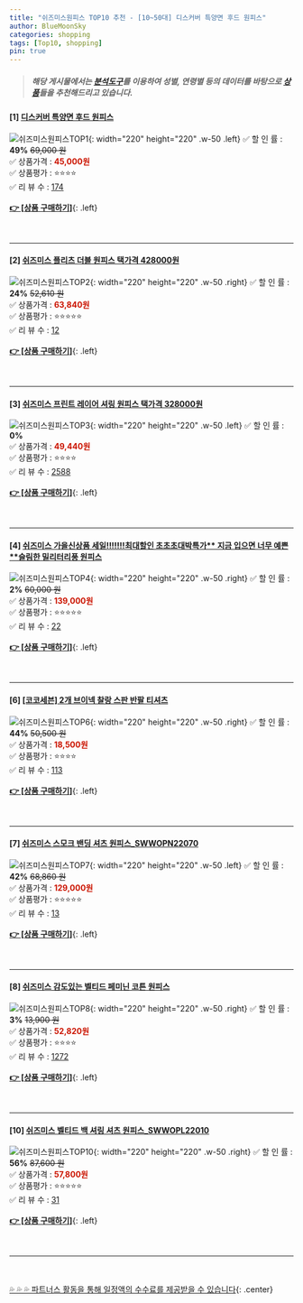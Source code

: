 ```yaml
---
title: "쉬즈미스원피스 TOP10 추천 - [10~50대] 디스커버 특양면 후드 원피스"
author: BlueMoonSky
categories: shopping
tags: [Top10, shopping]
pin: true
---
```


> ##### 해당 게시물에서는 [**분석도구**](https://itemscout.io/)를 이용하여 **성별**, **연령별** 등의 데이터를 바탕으로 [**상품**](https://link.coupang.com/a/baae76)들을 추천해드리고 있습니다.

#### [1] [디스커버 특양면 후드 원피스](https://link.coupang.com/re/AFFSDP?lptag=AF5964186&subid=bluemoonsky6999&pageKey=7625518378&traceid=V0-153&itemId=20226217904&vendorItemId=87315308415)
![쉬즈미스원피스TOP1](https://thumbnail9.coupangcdn.com/thumbnails/remote/230x230ex/image/vendor_inventory/ff57/3be902cd207698386370d64cd2b073df7bb2c8e777ec1ee8c295a9f147fa.jpg){: width="220" height="220" .w-50 .left}
✅ 할 인 률 : **49%** ~~<del class="base-price"> 69,000  </del>원~~<br>
✅ 상품가격 : <span style="color:#cb1400"> **45,000원** </span><br>
✅ 상품평가 : ⭐⭐⭐⭐<br>
✅ 리 뷰 수 : [174](https://link.coupang.com/re/AFFSDP?lptag=AF5964186&subid=bluemoonsky6999&pageKey=7625518378&traceid=V0-153&itemId=20226217904&vendorItemId=87315308415)<br>
<br>
[**👉  [상품 구매하기]**](https://link.coupang.com/re/AFFSDP?lptag=AF5964186&subid=bluemoonsky6999&pageKey=7625518378&traceid=V0-153&itemId=20226217904&vendorItemId=87315308415){: .left}
<br>
<br>
<br>

***

#### [2] [쉬즈미스 플리츠 더블 원피스 택가격 428000원](https://link.coupang.com/re/AFFSDP?lptag=AF5964186&subid=bluemoonsky6999&pageKey=7562807174&traceid=V0-153&itemId=19928614860&vendorItemId=87028200463)
![쉬즈미스원피스TOP2](https://thumbnail9.coupangcdn.com/thumbnails/remote/230x230ex/image/vendor_inventory/59d3/c1075bebf52e61633496b0cecacf24b8bd880fb6a3575d520809f77549ec.jpg){: width="220" height="220" .w-50 .right}
✅ 할 인 률 : **24%** ~~<del class="base-price"> 52,610  </del>원~~<br>
✅ 상품가격 : <span style="color:#cb1400"> **63,840원** </span><br>
✅ 상품평가 : ⭐⭐⭐⭐⭐<br>
✅ 리 뷰 수 : [12](https://link.coupang.com/re/AFFSDP?lptag=AF5964186&subid=bluemoonsky6999&pageKey=7562807174&traceid=V0-153&itemId=19928614860&vendorItemId=87028200463)<br>
<br>
[**👉  [상품 구매하기]**](https://link.coupang.com/re/AFFSDP?lptag=AF5964186&subid=bluemoonsky6999&pageKey=7562807174&traceid=V0-153&itemId=19928614860&vendorItemId=87028200463){: .left}
<br>
<br>
<br>

***

#### [3] [쉬즈미스 프린트 레이어 셔링 원피스 택가격 328000원](https://link.coupang.com/re/AFFSDP?lptag=AF5964186&subid=bluemoonsky6999&pageKey=7565152759&traceid=V0-153&itemId=19939791016&vendorItemId=87039132583)
![쉬즈미스원피스TOP3](https://thumbnail8.coupangcdn.com/thumbnails/remote/230x230ex/image/vendor_inventory/91f6/6106eb949c58f3876f24633aebcdde9de088507fee4726da100f0cc45506.jpg){: width="220" height="220" .w-50 .left}
✅ 할 인 률 : **0%** <br>
✅ 상품가격 : <span style="color:#cb1400"> **49,440원** </span><br>
✅ 상품평가 : ⭐⭐⭐⭐<br>
✅ 리 뷰 수 : [2588](https://link.coupang.com/re/AFFSDP?lptag=AF5964186&subid=bluemoonsky6999&pageKey=7565152759&traceid=V0-153&itemId=19939791016&vendorItemId=87039132583)<br>
<br>
[**👉  [상품 구매하기]**](https://link.coupang.com/re/AFFSDP?lptag=AF5964186&subid=bluemoonsky6999&pageKey=7565152759&traceid=V0-153&itemId=19939791016&vendorItemId=87039132583){: .left}
<br>
<br>
<br>

***

#### [4] [쉬즈미스 가을신상품 세일!!!!!!!최대할인 초초초대박특가** 지금 입으면 너무 예쁜**슬림한 밀리터리풍 원피스](https://link.coupang.com/re/AFFSDP?lptag=AF5964186&subid=bluemoonsky6999&pageKey=7586712475&traceid=V0-153&itemId=20039109114&vendorItemId=87135522523)
![쉬즈미스원피스TOP4](https://thumbnail8.coupangcdn.com/thumbnails/remote/230x230ex/image/vendor_inventory/7a37/7d69deb4e78c070671bfcd83101853521bd090c210976b5e4c3367fbfae1.jpg){: width="220" height="220" .w-50 .right}
✅ 할 인 률 : **2%** ~~<del class="base-price"> 60,000  </del>원~~<br>
✅ 상품가격 : <span style="color:#cb1400"> **139,000원** </span><br>
✅ 상품평가 : ⭐⭐⭐⭐⭐<br>
✅ 리 뷰 수 : [22](https://link.coupang.com/re/AFFSDP?lptag=AF5964186&subid=bluemoonsky6999&pageKey=7586712475&traceid=V0-153&itemId=20039109114&vendorItemId=87135522523)<br>
<br>
[**👉  [상품 구매하기]**](https://link.coupang.com/re/AFFSDP?lptag=AF5964186&subid=bluemoonsky6999&pageKey=7586712475&traceid=V0-153&itemId=20039109114&vendorItemId=87135522523){: .left}
<br>
<br>
<br>

***

#### [6] [[코코세븐] 2개 브이넥 찰랑 스판 반팔 티셔츠](https://link.coupang.com/re/AFFSDP?lptag=AF5964186&subid=bluemoonsky6999&pageKey=5281725092&traceid=V0-153&itemId=7563721571&vendorItemId=74854265810)
![쉬즈미스원피스TOP6](https://thumbnail8.coupangcdn.com/thumbnails/remote/230x230ex/image/vendor_inventory/db24/4c31d11fdd3edcba2cfda9befaeb0969fc37890ff8e236cc3db14304111c.jpg){: width="220" height="220" .w-50 .right}
✅ 할 인 률 : **44%** ~~<del class="base-price"> 50,500  </del>원~~<br>
✅ 상품가격 : <span style="color:#cb1400"> **18,500원** </span><br>
✅ 상품평가 : ⭐⭐⭐⭐<br>
✅ 리 뷰 수 : [113](https://link.coupang.com/re/AFFSDP?lptag=AF5964186&subid=bluemoonsky6999&pageKey=5281725092&traceid=V0-153&itemId=7563721571&vendorItemId=74854265810)<br>
<br>
[**👉  [상품 구매하기]**](https://link.coupang.com/re/AFFSDP?lptag=AF5964186&subid=bluemoonsky6999&pageKey=5281725092&traceid=V0-153&itemId=7563721571&vendorItemId=74854265810){: .left}
<br>
<br>
<br>

***

#### [7] [쉬즈미스 스모크 밴딩 셔츠 원피스_SWWOPN22070](https://link.coupang.com/re/AFFSDP?lptag=AF5964186&subid=bluemoonsky6999&pageKey=7379256742&traceid=V0-153&itemId=19053156319&vendorItemId=86176273103)
![쉬즈미스원피스TOP7](https://thumbnail8.coupangcdn.com/thumbnails/remote/230x230ex/image/vendor_inventory/be20/90a7bd7ee7d73bfab88da4ac678a8914b207069f884214b3416acfa7ea95.jpg){: width="220" height="220" .w-50 .left}
✅ 할 인 률 : **42%** ~~<del class="base-price"> 68,860  </del>원~~<br>
✅ 상품가격 : <span style="color:#cb1400"> **129,000원** </span><br>
✅ 상품평가 : ⭐⭐⭐⭐⭐<br>
✅ 리 뷰 수 : [13](https://link.coupang.com/re/AFFSDP?lptag=AF5964186&subid=bluemoonsky6999&pageKey=7379256742&traceid=V0-153&itemId=19053156319&vendorItemId=86176273103)<br>
<br>
[**👉  [상품 구매하기]**](https://link.coupang.com/re/AFFSDP?lptag=AF5964186&subid=bluemoonsky6999&pageKey=7379256742&traceid=V0-153&itemId=19053156319&vendorItemId=86176273103){: .left}
<br>
<br>
<br>

***

#### [8] [쉬즈미스 감도있는 벨티드 페미닌 코튼 원피스](https://link.coupang.com/re/AFFSDP?lptag=AF5964186&subid=bluemoonsky6999&pageKey=7204387168&traceid=V0-153&itemId=18217130256&vendorItemId=85393987984)
![쉬즈미스원피스TOP8](https://thumbnail7.coupangcdn.com/thumbnails/remote/230x230ex/image/vendor_inventory/9c64/3462abb660a33a7253474ac81cb8b5b98405753aafaa488b97eca699a61b.jpg){: width="220" height="220" .w-50 .right}
✅ 할 인 률 : **3%** ~~<del class="base-price"> 13,900  </del>원~~<br>
✅ 상품가격 : <span style="color:#cb1400"> **52,820원** </span><br>
✅ 상품평가 : ⭐⭐⭐⭐<br>
✅ 리 뷰 수 : [1272](https://link.coupang.com/re/AFFSDP?lptag=AF5964186&subid=bluemoonsky6999&pageKey=7204387168&traceid=V0-153&itemId=18217130256&vendorItemId=85393987984)<br>
<br>
[**👉  [상품 구매하기]**](https://link.coupang.com/re/AFFSDP?lptag=AF5964186&subid=bluemoonsky6999&pageKey=7204387168&traceid=V0-153&itemId=18217130256&vendorItemId=85393987984){: .left}
<br>
<br>
<br>

***

#### [10] [쉬즈미스 벨티드 백 셔링 셔츠 원피스_SWWOPL22010](https://link.coupang.com/re/AFFSDP?lptag=AF5964186&subid=bluemoonsky6999&pageKey=5574290011&traceid=V0-153&itemId=8888312892&vendorItemId=86494611366)
![쉬즈미스원피스TOP10](https://thumbnail7.coupangcdn.com/thumbnails/remote/230x230ex/image/vendor_inventory/b10f/abf80c84f41f5df637a16e34dab0a6ac3a62ed86676ae343008575c6a8fd.jpg){: width="220" height="220" .w-50 .right}
✅ 할 인 률 : **56%** ~~<del class="base-price"> 87,600  </del>원~~<br>
✅ 상품가격 : <span style="color:#cb1400"> **57,800원** </span><br>
✅ 상품평가 : ⭐⭐⭐⭐⭐<br>
✅ 리 뷰 수 : [31](https://link.coupang.com/re/AFFSDP?lptag=AF5964186&subid=bluemoonsky6999&pageKey=5574290011&traceid=V0-153&itemId=8888312892&vendorItemId=86494611366)<br>
<br>
[**👉  [상품 구매하기]**](https://link.coupang.com/re/AFFSDP?lptag=AF5964186&subid=bluemoonsky6999&pageKey=5574290011&traceid=V0-153&itemId=8888312892&vendorItemId=86494611366){: .left}
<br>
<br>
<br>

***
<br><br>[💦 💦 💦 파트너스 활동을 통해 일정액의 수수료를 제공받을 수 있습니다](https://link.coupang.com/a/baae76){: .center}